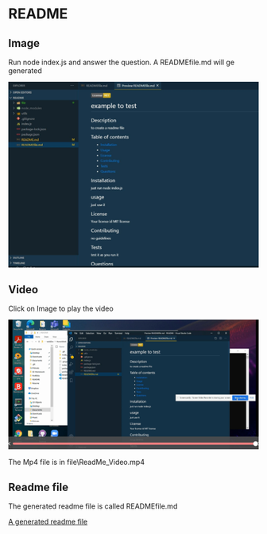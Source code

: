 # README

## Image

Run node index.js and answer the question. A READMEfile.md will ge generated

![A generated readme file image](file\readmeImage.jpg)


## Video
Click on Image to play the video

[![Video for the Readme file](file\ReadmePic.jpg)](file\ReadMeGif.gif)

The Mp4 file is in file\ReadMe_Video.mp4


## Readme file

The generated readme file is called READMEfile.md

[A generated readme file](READMEfile.md)
